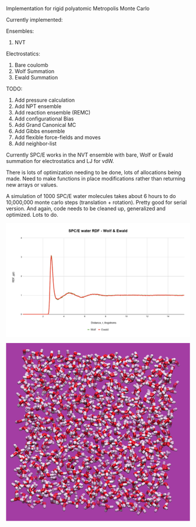 Implementation for rigid polyatomic Metropolis Monte Carlo

Currently implemented:

Ensembles:
  1. NVT

Electrostatics:
  1. Bare coulomb
  2. Wolf Summation
  3. Ewald Summation

TODO:
  1. Add pressure calculation
  2. Add NPT ensemble
  3. Add reaction ensemble (REMC)
  4. Add configurational Bias
  5. Add Grand Canonical MC
  6. Add Gibbs ensemble
  7. Add flexible force-fields and moves
  8. Add neighbor-list


Currently SPC/E works in the NVT ensemble with bare, Wolf or Ewald summation for electrostatics and LJ for vdW.

There is lots of optimization needing to be done, lots of allocations being made. Need to make functions in place modifications rather than returning new arrays or values.

A simulation of 1000 SPC/E water molecules takes about 6 hours to do 10,000,000 monte carlo steps (translation + rotation). Pretty good for serial version. And again, code needs to be cleaned up, generalized and optimized. Lots to do.

![](SPCE_W_E_.png)

![](spce_box.png)



